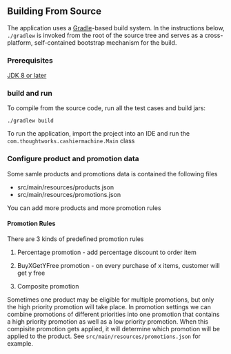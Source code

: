 ## Building From Source
The application uses a [Gradle](http://gradle.org)-based build system. In the instructions
below, `./gradlew` is invoked from the root of the source tree and serves as
a cross-platform, self-contained bootstrap mechanism for the build.

### Prerequisites
[JDK 8 or later](http://www.oracle.com/technetwork/java/javase/downloads/index.html)

### build and run
To compile from the source code, run all the test cases and build jars:

`./gradlew build`

To run the application, import the project into an IDE and run the `com.thoughtworks.cashiermachine.Main` class

### Configure product and promotion data
Some samle products and promotions data is contained the following files

* src/main/resources/products.json
* src/main/resources/promotions.json

You can add more products and more promotion rules

#### Promotion Rules

There are 3 kinds of predefined promotion rules

1. Percentage promotion - add percentage discount to order item

2. BuyXGetYFree promotion - on every purchase of x items, customer will get y free

3. Composite promotion

Sometimes one product may be eligible for multiple promotions, but only the high priority promotion will take place.
In promotion settings we can combine promotions of different priorities into one promotion that contains a high priority promotion
as well as a low priority promotion. When this compisite promotion gets applied, it will determine which promotion will be applied to
the product. See `src/main/resources/promotions.json` for example.
